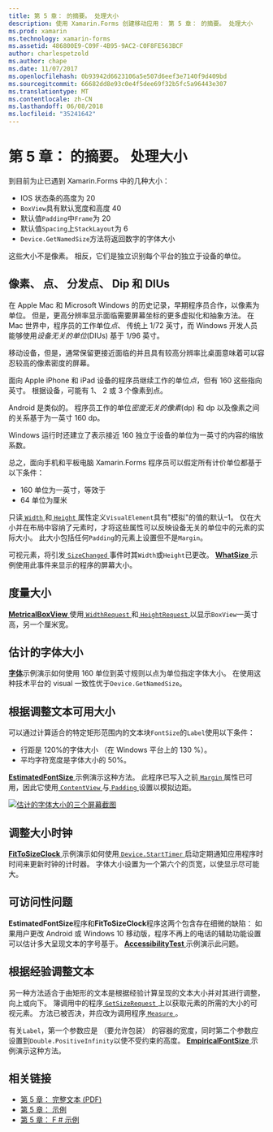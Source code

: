 ```yaml
---
title: 第 5 章： 的摘要。 处理大小
description: 使用 Xamarin.Forms 创建移动应用： 第 5 章： 的摘要。 处理大小
ms.prod: xamarin
ms.technology: xamarin-forms
ms.assetid: 486800E9-C09F-4B95-9AC2-C0F8FE563BCF
author: charlespetzold
ms.author: chape
ms.date: 11/07/2017
ms.openlocfilehash: 0b93942d6623106a5e507d6eef3e7140f9d409bd
ms.sourcegitcommit: 66682dd8e93c0e4f5dee69f32b5fc5a96443e307
ms.translationtype: MT
ms.contentlocale: zh-CN
ms.lasthandoff: 06/08/2018
ms.locfileid: "35241642"
---
```

# <a name="summary-of-chapter-5-dealing-with-sizes"></a>第 5 章： 的摘要。 处理大小

到目前为止已遇到 Xamarin.Forms 中的几种大小：

- IOS 状态条的高度为 20
- `BoxView`具有默认宽度和高度 40
- 默认值`Padding`中`Frame`为 20
- 默认值`Spacing`上`StackLayout`为 6
- `Device.GetNamedSize`方法将返回数字的字体大小

这些大小不是像素。 相反，它们是独立识别每个平台的独立于设备的单位。

## <a name="pixels-points-dps-dips-and-dius"></a>像素、 点、 分发点、 Dip 和 DIUs

在 Apple Mac 和 Microsoft Windows 的历史记录，早期程序员合作，以像素为单位。 但是，更高分辨率显示面临需要屏幕坐标的更多虚拟化和抽象方法。 在 Mac 世界中，程序员的工作单位*点*、 传统上 1/72 英寸，而 Windows 开发人员能够使用*设备无关的单位*(DIUs) 基于 1/96 英寸。

移动设备，但是，通常保留更接近面临的并且具有较高分辨率比桌面意味着可以容忍较高的像素密度的屏幕。

面向 Apple iPhone 和 iPad 设备的程序员继续工作的单位*点*，但有 160 这些指向英寸。 根据设备，可能有 1、 2 或 3 个像素到点。

Android 是类似的。 程序员工作的单位*密度无关的像素*(dp) 和 dp 以及像素之间的关系基于为一英寸 160 dp。

Windows 运行时还建立了表示接近 160 独立于设备的单位为一英寸的内容的缩放系数。

总之，面向手机和平板电脑 Xamarin.Forms 程序员可以假定所有计价单位都基于以下条件：

- 160 单位为一英寸，等效于
- 64 单位为厘米

只读[ `Width` ](https://developer.xamarin.com/api/property/Xamarin.Forms.VisualElement.Width/)和[ `Height` ](https://developer.xamarin.com/api/property/Xamarin.Forms.VisualElement.Height/)属性定义`VisualElement`具有"模拟"的值的默认&ndash;1。 仅在大小并在布局中容纳了元素时，才将这些属性可以反映设备无关的单位中的元素的实际大小。 此大小包括任何`Padding`的元素上设置但不是`Margin`。

可视元素，将引发[ `SizeChanged` ](https://developer.xamarin.com/api/event/Xamarin.Forms.VisualElement.SizeChanged/)事件时其`Width`或`Height`已更改。 [ **WhatSize** ](https://github.com/xamarin/xamarin-forms-book-samples/tree/master/Chapter05/WhatSize)示例使用此事件来显示的程序的屏幕大小。

## <a name="metrical-sizes"></a>度量大小

[ **MetricalBoxView** ](https://github.com/xamarin/xamarin-forms-book-samples/tree/master/Chapter05/MetricalBoxView)使用[ `WidthRequest` ](https://developer.xamarin.com/api/property/Xamarin.Forms.VisualElement.WidthRequest/)和[ `HeightRequest` ](https://developer.xamarin.com/api/property/Xamarin.Forms.VisualElement.HeightRequest/)以显示`BoxView`一英寸高，另一个厘米宽。

## <a name="estimated-font-sizes"></a>估计的字体大小

[**字体**](https://github.com/xamarin/xamarin-forms-book-samples/tree/master/Chapter05/FontSizes)示例演示如何使用 160 单位到英寸规则以点为单位指定字体大小。 在使用这种技术平台的 visual 一致性优于`Device.GetNamedSize`。

## <a name="fitting-text-to-available-size"></a>根据调整文本可用大小

可以通过计算适合的特定矩形范围内的文本块`FontSize`的`Label`使用以下条件：

- 行距是 120%的字体大小 （在 Windows 平台上的 130 %）。
- 平均字符宽度是字体大小的 50%。

[ **EstimatedFontSize** ](https://github.com/xamarin/xamarin-forms-book-samples/tree/master/Chapter05/EstimatedFontSize)示例演示这种方法。 此程序已写入之前[ `Margin` ](https://developer.xamarin.com/api/property/Xamarin.Forms.View.Margin/)属性已可用，因此它使用[ `ContentView` ](https://developer.xamarin.com/api/type/Xamarin.Forms.ContentView/)与[ `Padding` ](https://developer.xamarin.com/api/property/Xamarin.Forms.Layout.Padding/)设置以模拟边距。

[![估计的字体大小的三个屏幕截图](images/ch05fg07-small.png "文本适应可用大小")](images/ch05fg07-large.png#lightbox "文本适应可用大小")

## <a name="a-fit-to-size-clock"></a>调整大小时钟

[ **FitToSizeClock** ](https://github.com/xamarin/xamarin-forms-book-samples/tree/master/Chapter05/FitToSizeClock)示例演示如何使用[ `Device.StartTimer` ](https://developer.xamarin.com/api/member/Xamarin.Forms.Device.StartTimer/p/System.TimeSpan/System.Func%7BSystem.Boolean%7D/)启动定期通知应用程序时时间来更新时钟的计时器。 字体大小设置为一个第六个的页宽，以使显示尽可能大。

## <a name="accessibility-issues"></a>可访问性问题

**EstimatedFontSize**程序和**FitToSizeClock**程序这两个包含存在细微的缺陷： 如果用户更改 Android 或 Windows 10 移动版，程序不再上的电话的辅助功能设置可以估计多大呈现文本的字号基于。 [ **AccessibilityTest** ](https://github.com/xamarin/xamarin-forms-book-samples/tree/master/Chapter05/AccessibilityTest)示例演示此问题。

## <a name="empirically-fitting-text"></a>根据经验调整文本

另一种方法适合于由矩形的文本是根据经验计算呈现的文本大小并对其进行调整，向上或向下。 簿调用中的程序[ `GetSizeRequest` ](https://developer.xamarin.com/api/member/Xamarin.Forms.VisualElement.GetSizeRequest/p/System.Double/System.Double/)上以获取元素的所需的大小的可视元素。 方法已被否决，并应改为调用程序[ `Measure` ](https://developer.xamarin.com/api/member/Xamarin.Forms.VisualElement.Measure/p/System.Double/System.Double/Xamarin.Forms.MeasureFlags/)。

有关`Label`，第一个参数应是 （要允许包装） 的容器的宽度，同时第二个参数应设置到`Double.PositiveInfinity`以使不受约束的高度。 [ **EmpiricalFontSize** ](https://github.com/xamarin/xamarin-forms-book-samples/tree/master/Chapter05/EmpiricalFontSize)示例演示这种方法。



## <a name="related-links"></a>相关链接

- [第 5 章： 完整文本 (PDF)](https://download.xamarin.com/developer/xamarin-forms-book/XamarinFormsBook-Ch05-Apr2016.pdf)
- [第 5 章： 示例](https://github.com/xamarin/xamarin-forms-book-samples/tree/master/Chapter05)
- [第 5 章： F # 示例](https://github.com/xamarin/xamarin-forms-book-samples/tree/master/Chapter05/FS)
